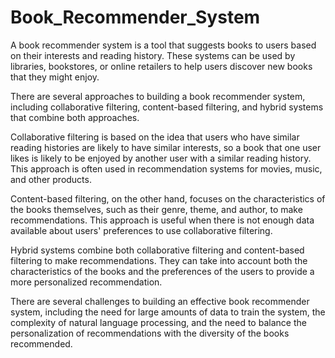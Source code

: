 # Book_Recommender_System

A book recommender system is a tool that suggests books to users based on their interests and reading history. These systems can be used by libraries, bookstores, or online retailers to help users discover new books that they might enjoy.

There are several approaches to building a book recommender system, including collaborative filtering, content-based filtering, and hybrid systems that combine both approaches.

Collaborative filtering is based on the idea that users who have similar reading histories are likely to have similar interests, so a book that one user likes is likely to be enjoyed by another user with a similar reading history. This approach is often used in recommendation systems for movies, music, and other products.

Content-based filtering, on the other hand, focuses on the characteristics of the books themselves, such as their genre, theme, and author, to make recommendations. This approach is useful when there is not enough data available about users' preferences to use collaborative filtering.

Hybrid systems combine both collaborative filtering and content-based filtering to make recommendations. They can take into account both the characteristics of the books and the preferences of the users to provide a more personalized recommendation.

There are several challenges to building an effective book recommender system, including the need for large amounts of data to train the system, the complexity of natural language processing, and the need to balance the personalization of recommendations with the diversity of the books recommended.
